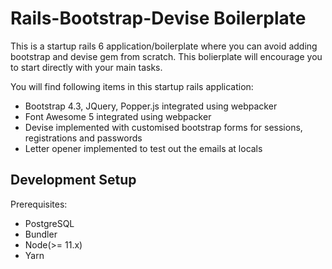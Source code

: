 # Rails-Bootstrap-Devise Boilerplate

This is a startup rails 6 application/boilerplate where you can avoid adding bootstrap and devise gem from scratch. This bolierplate will encourage you to start directly with your main tasks. 

You will find following items in this startup rails application:

* Bootstrap 4.3, JQuery, Popper.js integrated using webpacker
* Font Awesome 5 integrated using webpacker
* Devise implemented with customised bootstrap forms for sessions, registrations and passwords
* Letter opener implemented to test out the emails at locals

## Development Setup

Prerequisites:

- PostgreSQL
- Bundler
- Node(>= 11.x)
- Yarn

